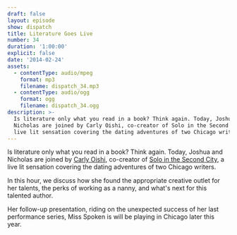 ```yaml
---
draft: false
layout: episode
show: dispatch
title: Literature Goes Live
number: 34
duration: '1:00:00'
explicit: false
date: '2014-02-24'
assets:
  - contentType: audio/mpeg
    format: mp3
    filename: dispatch_34.mp3
  - contentType: audio/ogg
    format: ogg
    filename: dispatch_34.ogg
description: >-
  Is literature only what you read in a book? Think again. Today, Joshua and
  Nicholas are joined by Carly Oishi, co-creator of Solo in the Second City, a
  live lit sensation covering the dating adventures of two Chicago writers.
---
```

Is literature only what you read in a book? Think again. Today, Joshua and Nicholas are joined by [Carly Oishi](http://twitter.com/carlyo), co-creator of [Solo in the Second City](http://solointhe2ndcity.com), a live lit sensation covering the dating adventures of two Chicago writers.

In this hour, we discuss how she found the appropriate creative outlet for her talents, the perks of working as a nanny, and what's next for this talented author.

Her follow-up presentation, riding on the unexpected success of her last performance series, Miss Spoken is will be playing in Chicago later this year.